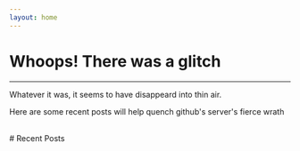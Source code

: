 ```yaml
---
layout: home
---
```


# Whoops! There was a glitch
---

Whatever it was, it seems to have disappeard into thin air.

Here are some recent posts will help quench github's server's fierce wrath

<br>
# Recent Posts
